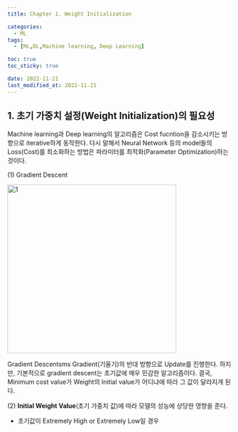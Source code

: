 ```yaml
---
title: Chapter 1. Weight Initialization

categories:
  - ML
tags:
  - [ML,DL,Machine learning, Deep Learning]

toc: true
toc_sticky: true

date: 2022-11-21
last_modified_at: 2022-11-21 
---
```


## 1. 초기 가중치 설정(Weight Initialization)의 필요성
Machine learning과 Deep learning의 알고리즘은 Cost fucntion을 감소시키는 방향으로 iterative하게 동작한다. 다시 말해서 Neural Network 등의 model들의 Loss(Cost)를
최소화하는 방법은 파라미터를 최적화(Parameter Optimization)하는 것이다.

(1) Gradient Descent

<img width="380" alt="1" src="https://user-images.githubusercontent.com/111734605/202996617-b816808f-5db0-4921-a878-cc97bbeb7e9e.png">

Gradient Descentsms Gradient(기울기)의 반대 방향으로 Update를 진행한다. 하지만, 기본적으로 gradient descent는 초기값에 매우 민감한 알고리즘이다. 결국, Minimum cost value가 
Weight의 Initial value가 어디냐에 따라 그 값이 달라지게 된다.

(2) **Initial Weight Value**(초기 가중치 값)에 따라 모델의 성능에 상당한 영향을 준다.

- 초기값이 Extremely High or Extremely Low일 경우
